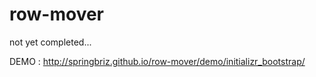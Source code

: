 # row-mover

not yet completed...

DEMO : http://springbriz.github.io/row-mover/demo/initializr_bootstrap/
